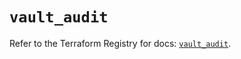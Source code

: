 # `vault_audit`

Refer to the Terraform Registry for docs: [`vault_audit`](https://registry.terraform.io/providers/hashicorp/vault/4.4.0/docs/resources/audit).
